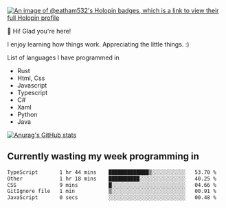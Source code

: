 [![An image of @eatham532's Holopin badges, which is a link to view their full Holopin profile](https://holopin.me/eatham532)](https://holopin.io/@eatham532)


👋 Hi! Glad you're here!

I enjoy learning how things work. Appreciating the little things. :)


List of languages I have programmed in
- Rust
- Html, Css
- Javascript
- Typescript
- C#
- Xaml
- Python
- Java

[![Anurag's GitHub stats](https://github-readme-stats.vercel.app/api?username=Eatham532&theme=dark)](https://github.com/anuraghazra/github-readme-stats)


## Currently wasting my week programming in
<!--START_SECTION:waka-->

```txt
TypeScript       1 hr 44 mins    █████████████▒░░░░░░░░░░░   53.70 %
Other            1 hr 18 mins    ██████████░░░░░░░░░░░░░░░   40.25 %
CSS              9 mins          █░░░░░░░░░░░░░░░░░░░░░░░░   04.66 %
GitIgnore file   1 min           ▒░░░░░░░░░░░░░░░░░░░░░░░░   00.91 %
JavaScript       0 secs          ░░░░░░░░░░░░░░░░░░░░░░░░░   00.48 %
```

<!--END_SECTION:waka-->

